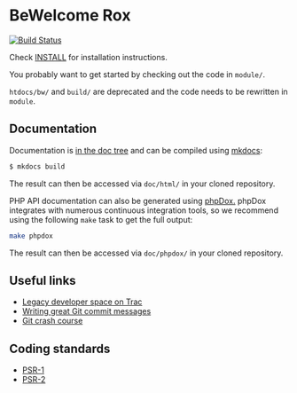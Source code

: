 # BeWelcome Rox

[![Build Status](https://travis-ci.org/BeWelcome/rox.svg?branch=bootstrap3)](https://travis-ci.org/BeWelcome/rox)

Check [INSTALL](INSTALL.md) for installation instructions.

You probably want to get started by checking out the code in `module/`.

`htdocs/bw/` and `build/` are deprecated and the code needs to be rewritten in
`module`.

## Documentation

Documentation is [in the doc tree](doc/book/) and can be compiled using
[mkdocs](http://www.mkdocs.org):

```bash
$ mkdocs build
```

The result can then be accessed via `doc/html/` in your cloned repository.

PHP API documentation can also be generated using
[phpDox.](https://github.com/theseer/phpdox) phpDox integrates with numerous
continuous integration tools, so we recommend using the following `make` task to
get the full output:

```bash
make phpdox
```

The result can then be accessed via `doc/phpdox/` in your cloned repository.

## Useful links
* [Legacy developer space on Trac](http://trac.bewelcome.org/)
* [Writing great Git commit messages](http://chris.beams.io/posts/git-commit/)
* [Git crash course](http://git.or.cz/course/svn.html)


## Coding standards
* [PSR-1](http://www.php-fig.org/psr/psr-1/)
* [PSR-2](http://www.php-fig.org/psr/psr-2/)
